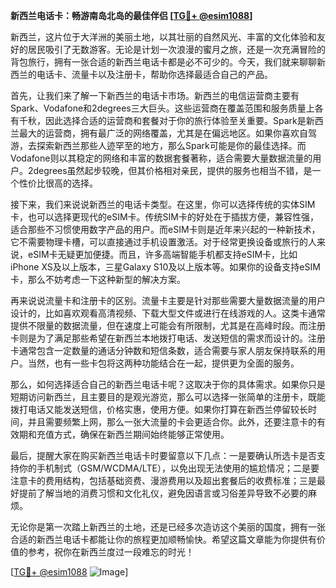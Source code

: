 **新西兰电话卡：畅游南岛北岛的最佳伴侣 [[TG💪+ @esim1088](https://t.me/s/esim1088)]**

新西兰，这片位于大洋洲的美丽土地，以其壮丽的自然风光、丰富的文化体验和友好的居民吸引了无数游客。无论是计划一次浪漫的蜜月之旅，还是一次充满冒险的背包旅行，拥有一张合适的新西兰电话卡都是必不可少的。今天，我们就来聊聊新西兰的电话卡、流量卡以及注册卡，帮助你选择最适合自己的产品。

首先，让我们来了解一下新西兰的电话卡市场。新西兰的电信运营商主要有Spark、Vodafone和2degrees三大巨头。这些运营商在覆盖范围和服务质量上各有千秋，因此选择合适的运营商和套餐对于你的旅行体验至关重要。Spark是新西兰最大的运营商，拥有最广泛的网络覆盖，尤其是在偏远地区。如果你喜欢自驾游，去探索新西兰那些人迹罕至的地方，那么Spark可能是你的最佳选择。而Vodafone则以其稳定的网络和丰富的数据套餐著称，适合需要大量数据流量的用户。2degrees虽然起步较晚，但其价格相对亲民，提供的服务也相当不错，是一个性价比很高的选择。

接下来，我们来说说新西兰的电话卡类型。在这里，你可以选择传统的实体SIM卡，也可以选择更现代的eSIM卡。传统SIM卡的好处在于插拔方便，兼容性强，适合那些不习惯使用数字产品的用户。而eSIM卡则是近年来兴起的一种新技术，它不需要物理卡槽，可以直接通过手机设置激活。对于经常更换设备或旅行的人来说，eSIM卡无疑更加便捷。而且，许多高端智能手机都支持eSIM卡，比如iPhone XS及以上版本，三星Galaxy S10及以上版本等。如果你的设备支持eSIM卡，那么不妨考虑一下这种新型的解决方案。

再来说说流量卡和注册卡的区别。流量卡主要是针对那些需要大量数据流量的用户设计的，比如喜欢观看高清视频、下载大型文件或进行在线游戏的人。这类卡通常提供不限量的数据流量，但在速度上可能会有所限制，尤其是在高峰时段。而注册卡则是为了满足那些希望在新西兰本地拨打电话、发送短信的需求而设计的。注册卡通常包含一定数量的通话分钟数和短信条数，适合需要与家人朋友保持联系的用户。当然，也有一些卡包将这两种功能结合在一起，提供更为全面的服务。

那么，如何选择适合自己的新西兰电话卡呢？这取决于你的具体需求。如果你只是短期访问新西兰，且主要目的是观光游览，那么可以选择一张简单的注册卡，既能拨打电话又能发送短信，价格实惠，使用方便。如果你打算在新西兰停留较长时间，并且需要频繁上网，那么一张大流量的卡会更适合你。此外，还要注意卡的有效期和充值方式，确保在新西兰期间始终能够正常使用。

最后，提醒大家在购买新西兰电话卡时要留意以下几点：一是要确认所选卡是否支持你的手机制式（GSM/WCDMA/LTE），以免出现无法使用的尴尬情况；二是要注意卡的费用结构，包括基础资费、漫游费用以及超出套餐后的收费标准；三是最好提前了解当地的消费习惯和文化礼仪，避免因语言或习俗差异导致不必要的麻烦。

无论你是第一次踏上新西兰的土地，还是已经多次造访这个美丽的国度，拥有一张合适的新西兰电话卡都能让你的旅程更加顺畅愉快。希望这篇文章能为你提供有价值的参考，祝你在新西兰度过一段难忘的时光！

[[TG💪+ @esim1088](https://t.me/s/esim1088) ![Image](https://i.postimg.cc/4NQfJmqS/Snipaste-2025-05-13-00-14-12.png)]